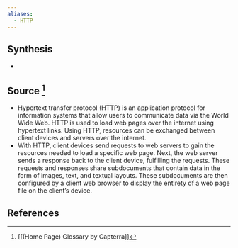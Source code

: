 ```yaml
---
aliases:
  - HTTP
---
```

## Synthesis
- 
## Source [^1]
- Hypertext transfer protocol (HTTP) is an application protocol for information systems that allow users to communicate data via the World Wide Web. HTTP is used to load web pages over the internet using hypertext links. Using HTTP, resources can be exchanged between client devices and servers over the internet.
- With HTTP, client devices send requests to web servers to gain the resources needed to load a specific web page. Next, the web server sends a response back to the client device, fulfilling the requests. These requests and responses share subdocuments that contain data in the form of images, text, and textual layouts. These subdocuments are then configured by a client web browser to display the entirety of a web page file on the client’s device.
## References

[^1]: [[(Home Page) Glossary by Capterra]]